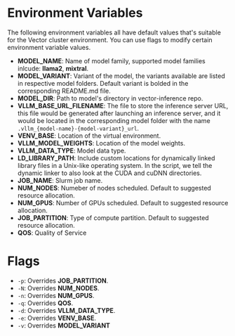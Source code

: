 # Environment Variables
The following environment variables all have default values that's suitable for the Vector cluster environment. You can use flags to modify certain environment variable values.

* **MODEL_NAME**: Name of model family, supported model families inlcude: **llama2**, **mixtral**.
* **MODEL_VARIANT**: Variant of the model, the variants available are listed in respective model folders. Default variant is bolded in the corresponding README.md file.
* **MODEL_DIR**: Path to model's directory in vector-inference repo.
* **VLLM_BASE_URL_FILENAME**: The file to store the inference server URL, this file would be generated after launching an inference server, and it would be located in the corresponding model folder with the name `.vllm_{model-name}-{model-variant}_url`.
* **VENV_BASE**: Location of the virtual environment.
* **VLLM_MODEL_WEIGHTS**: Location of the model weights.
* **VLLM_DATA_TYPE**: Model data type.
* **LD_LIBRARY_PATH**: Include custom locations for dynamically linked library files in a Unix-like operating system. In the script, we tell the dynamic linker to also look at the CUDA and cuDNN directories.
* **JOB_NAME**: Slurm job name.
* **NUM_NODES**: Numeber of nodes scheduled. Default to suggested resource allocation.
* **NUM_GPUS**: Number of GPUs scheduled. Default to suggested resource allocation.
* **JOB_PARTITION**: Type of compute partition. Default to suggested resource allocation.
* **QOS**: Quality of Service

# Flags
* `-p`: Overrides **JOB_PARTITION**.
* `-N`: Overrides **NUM_NODES**.
* `-n`: Overrides **NUM_GPUS**.
* `-q`: Overrides **QOS**.
* `-d`: Overrides **VLLM_DATA_TYPE**.
* `-e`: Overrides **VENV_BASE**.
* `-v`: Overrides **MODEL_VARIANT**
